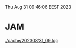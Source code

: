 Thu Aug 31 09:46:06 EEST 2023
# JAM
<a href='./cache/202308/31_09.log'>./cache/202308/31_09.log</a>
